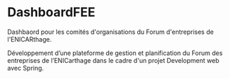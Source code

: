 # DashboardFEE
Dashbaord pour les comités d'organisations du Forum d'entreprises de l'ENICARthage.

Développement d’une plateforme de gestion et planification du Forum des entreprises de l’ENICarthage dans le cadre d'un projet Development web avec Spring.